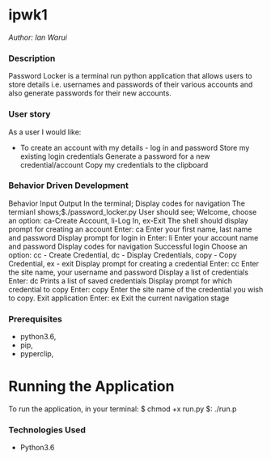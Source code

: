 # ipwk1

 _Author: Ian Warui_

### Description
Password Locker is a terminal run python application that allows users to store details i.e. usernames and passwords of their various accounts and also generate passwords for their new accounts.

### User story
As a user I would like:

- To create an account with my details - log in and password Store my existing login credentials Generate a password for a new credential/account Copy my credentials to the clipboard

### Behavior Driven Development
Behavior	Input	Output
In the terminal; Display codes for navigation	The termianl shows;$./password_locker.py	User should see; Welcome, choose an option: ca-Create Account, li-Log In, ex-Exit
The shell should display prompt for creating an account	Enter: ca	Enter your first name, last name and password
Display prompt for login in	Enter: li	Enter your account name and password
Display codes for navigation	Successful login	Choose an option: cc - Create Credential, dc - Display Credentials, copy - Copy Credential, ex - exit
Display prompt for creating a credential	Enter: cc	Enter the site name, your username and password
Display a list of credentials	Enter: dc	Prints a list of saved credentials
Display prompt for which credential to copy	Enter: copy	Enter the site name of the credential you wish to copy.
Exit application	Enter: ex	Exit the current navigation stage

### Prerequisites
- python3.6, 
- pip, 
- pyperclip,

# Running the Application
To run the application, in your terminal:
$ chmod +x run.py 
$: ./run.p

### Technologies Used
- Python3.6

